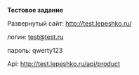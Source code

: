 **Тестовое задание**

Развернутый сайт: http://test.lepeshko.ru/

логин: test@test.ru

пароль: qwerty123


Api: http://test.lepeshko.ru/api/product

